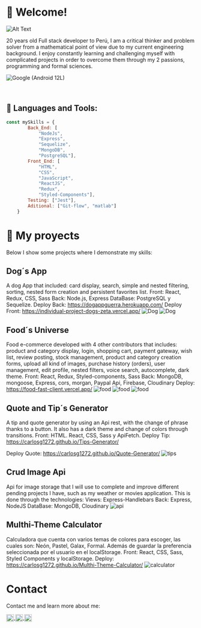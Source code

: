 # 👋 Welcome!


![Alt Text](https://thumbs.gfycat.com/AgileThoseGrizzlybear-size_restricted.gif)


<div>
20 years old Full stack developer to Perú, I am a critical thinker and problem solver from a mathematical point of view due to my current engineering background. I enjoy constantly learning and challenging myself with complicated projects in order to overcome them through my 2 passions, programming and formal sciences.
</div>


![Google (Android 12L)](https://images.emojiterra.com/google/noto-emoji/v2.034/128px/1f1f5-1f1ea.png)

&nbsp;&nbsp;

##  🧠 Languages and Tools:
```js
const mySkills = {
		Back_End: [
			"NodeJs", 
			"Express", 
			"Sequelize", 
			"MongoDB", 
			"PostgreSQL"], 
		Front_End: [
			"HTML", 
			"CSS", 
			"JavaScript", 
			"ReactJS", 
			"Redux", 
			"Styled-Components"],
		Testing: ["Jest"],
		Aditional: ["Git-flow", "matlab"]
	}
```


# 💼 My proyects

Below I show some projects where I demonstrate my skills: 
## Dog´s  App
A dog App that included: card display, search, simple and nested filtering, sorting, nested form creation and persistent favorites list.
Front:  React, Redux, CSS, Sass
Back: Node.js, Express 
DataBase: PostgreSQL y Sequelize.
Deploy Back: https://dogappguerra.herokuapp.com/
Deploy Front: https://individual-project-dogs-zeta.vercel.app/
![Dog](https://github.com/CarlosG1272/CarlosG1272/blob/main/assets/Main/Dog1.png)
![Dog](https://github.com/CarlosG1272/CarlosG1272/blob/main/assets/Main/Dog2.png)
## Food´s Universe 
Food e-commerce developed with 4 other contributors that includes: product and category display, login, shopping cart, payment gateway, wish list, review posting, stock management, product and category creation forms, upload all kind of images, purchase history (orders), user management, edit profile, nested filters, voice search, autocomplete, dark theme.
Front: React, Redux, Styled-components, Sass
Back: MongoDB, mongoose, Express, cors, morgan, Paypal Api, Firebase, Cloudinary
Deploy: https://food-fast-client.vercel.app/
![food](https://github.com/CarlosG1272/CarlosG1272/blob/main/assets/Main/Food1.png)
![food](https://github.com/CarlosG1272/CarlosG1272/blob/main/assets/Main/Food2.png)
![food](https://github.com/CarlosG1272/CarlosG1272/blob/main/assets/Main/Food3.png)
## Quote and Tip´s Generator
A tip and quote generator by using an Api rest, with the change of phrase thanks to a button. It also has a dark theme and change of colors through transitions.
Front: HTML. React, CSS, Sass y ApiFetch.
Deploy Tip: https://carlosg1272.github.io/Tips-Generator/

Deploy Quote: https://carlosg1272.github.io/Quote-Generator/
![tips](https://github.com/CarlosG1272/CarlosG1272/blob/main/assets/Main/quote.png)
## Crud Image Api 
Api for image storage that I will use to complete and improve different pending projects I have, such as my weather or movies application. 
This is done through the technologies: 
Views: Express-Handlebars
Back: Express, NodeJS
DataBase: MongoDB, Cloudinary
![api](https://github.com/CarlosG1272/CarlosG1272/blob/main/assets/Main/CrudApi.png)
## Multhi-Theme Calculator
Calculadora que cuenta con varios temas de colores para escoger, las cuales son: Neón, Pastel, Galax, Formal. Además de guardar la preferencia seleccionada por el usuario en el localStorage.
Front: React, CSS, Sass, Styled Components y localStorage.
Deploy: https://carlosg1272.github.io/Multhi-Theme-Calculator/
![calculator](https://github.com/CarlosG1272/CarlosG1272/blob/main/assets/Main/calculator.png)
# Contact
Contact me and learn more about me: 
<p>
    <a href="https://www.linkedin.com/in/carlos-guerra-developer/">
      <img align="center" src="https://cdn.jsdelivr.net/npm/simple-icons@3.0.1/icons/linkedin.svg" height="20" width="20" />
    </a>
    <a href="https://github.com/CarlosG1272">
      <img align="center" src="https://cdn.jsdelivr.net/npm/simple-icons@3.0.1/icons/github.svg" height="20" width="20" />
    </a>
    <a href="https://www.facebook.com/profile.php?id=100081600548515">
      <img align="center" src="https://cdn.jsdelivr.net/npm/simple-icons@3.0.1/icons/facebook.svg" height="20" width="20" />
    </a>
<p/>
